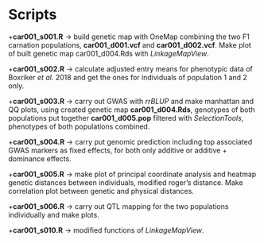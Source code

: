 # Scripts
+**car001_s001.R** -> build genetic map with OneMap combining the two F1 carnation populations, **car001_d001.vcf** and **car001_d002.vcf**. Make plot of built genetic map car001_d004.Rds with *LinkageMapView*.<br>

+**car001_s002.R** -> calculate adjusted entry means for phenotypic data of Boxriker *et al*. 2018 and get the ones for individuals of population 1 and 2 only.<br>

+**car001_s003.R** -> carry out GWAS with *rrBLUP* and make manhattan and QQ plots, using created genetic map **car001_d004.Rds**, genotypes of both populations put together **car001_d005.pop** filtered with *SelectionTools*, phenotypes of both populations combined.<br>

+**car001_s004.R** -> carry put genomic prediction including top associated GWAS markers as fixed effects, for both only additive or additive + dominance effects.<br>

+**car001_s005.R** -> make plot of principal coordinate analysis and heatmap genetic distances between individuals, modified roger’s distance. Make correlation plot between genetic and physical distances.<br>

+**car001_s006.R** -> carry out QTL mapping for the two populations individually and make plots.<br>   

+**car001_s010.R** -> modified functions of *LinkageMapView*.<br>
